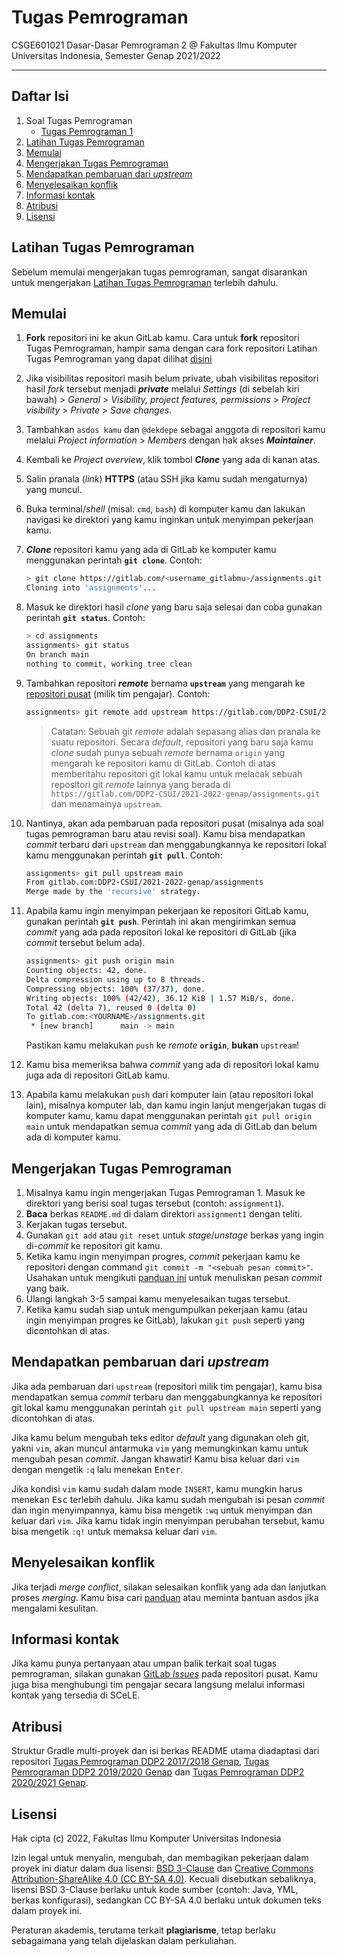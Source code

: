 # Tugas Pemrograman

CSGE601021 Dasar-Dasar Pemrograman 2 @ Fakultas Ilmu Komputer Universitas Indonesia,
Semester Genap 2021/2022

* * *

## Daftar Isi

1. Soal Tugas Pemrograman
   * [Tugas Pemrograman 1][tp1]
2. [Latihan Tugas Pemrograman](#latihan-tugas-pemrograman)
3. [Memulai](#memulai)
4. [Mengerjakan Tugas Pemrograman](#mengerjakan-tugas-pemrograman)
5. [Mendapatkan pembaruan dari *upstream*](#mendapatkan-pembaruan-dari-upstream)
6. [Menyelesaikan konflik](#menyelesaikan-konflik)
7. [Informasi kontak](#informasi-kontak)
8. [Atribusi](#atribusi)
9. [Lisensi](#lisensi)

## Latihan Tugas Pemrograman

Sebelum memulai mengerjakan tugas pemrograman, sangat disarankan untuk mengerjakan [Latihan Tugas Pemrograman][latihan-tp]
terlebih dahulu.

## Memulai

1. **Fork** repositori ini ke akun GitLab kamu. Cara untuk **fork** repositori Tugas Pemrograman, hampir sama dengan
   cara fork repositori Latihan Tugas Pemrograman yang dapat dilihat [disini][latihan-tp]
2. Jika visibilitas repositori masih belum private, ubah visibilitas repositori hasil *fork* tersebut menjadi ***private*** melalui
   *Settings* (di sebelah kiri bawah) > *General* >
   *Visibility, project features, permissions* > *Project visibility* >
   *Private* > *Save changes*.
3. Tambahkan `asdos kamu` dan `@dekdepe` sebagai anggota di repositori kamu melalui *Project information* >
   *Members* dengan hak akses ***Maintainer***.
4. Kembali ke *Project overview*, klik tombol ***Clone*** yang ada di kanan atas.
5. Salin pranala (*link*) **HTTPS** (atau SSH jika kamu sudah mengaturnya) yang
   muncul.
6. Buka terminal/*shell* (misal: `cmd`, `bash`) di komputer kamu dan lakukan
   navigasi ke direktori yang kamu inginkan untuk menyimpan pekerjaan kamu.
7. ***Clone*** repositori kamu yang ada di GitLab ke komputer kamu menggunakan
   perintah **`git clone`**. Contoh:

    ```bash
    > git clone https://gitlab.com/<username_gitlabmu>/assignments.git
    Cloning into 'assignments'...
    ```
8. Masuk ke direktori hasil *clone* yang baru saja selesai dan coba gunakan
   perintah **`git status`**. Contoh:

    ```bash
    > cd assignments
    assignments> git status
    On branch main
    nothing to commit, working tree clean
    ```

9. Tambahkan repositori ***remote*** bernama **`upstream`** yang mengarah ke
   [repositori pusat][repositori-pusat] (milik tim pengajar). Contoh:

    ```bash
    assignments> git remote add upstream https://gitlab.com/DDP2-CSUI/2021-2022-genap/assignments.git
    ```
    > Catatan: Sebuah git *remote* adalah sepasang alias dan pranala ke
    > suatu repositori. Secara *default*, repositori yang baru saja kamu *clone*
    > sudah punya sebuah *remote* bernama `origin` yang mengarah ke repositori
    > kamu di GitLab. Contoh di atas memberitahu repositori git lokal kamu
    > untuk melacak sebuah repositori git *remote* lainnya yang berada di
    > `https://gitlab.com/DDP2-CSUI/2021-2022-genap/assignments.git` dan menamainya `upstream`.

10. Nantinya, akan ada pembaruan pada repositori pusat (misalnya ada soal tugas pemrograman
    baru atau revisi soal). Kamu bisa mendapatkan *commit* terbaru dari `upstream` dan
    menggabungkannya ke repositori lokal kamu menggunakan perintah **`git pull`**.
    Contoh:

    ```bash
    assignments> git pull upstream main
    From gitlab.com:DDP2-CSUI/2021-2022-genap/assignments
    Merge made by the 'recursive' strategy.
    ```

11. Apabila kamu ingin menyimpan pekerjaan ke repositori GitLab kamu, gunakan
    perintah **`git push`**. Perintah ini akan mengirimkan semua *commit* yang ada
    pada repositori lokal ke repositori di GitLab (jika *commit* tersebut belum ada).

    ```bash
    assignments> git push origin main
    Counting objects: 42, done.
    Delta compression using up to 8 threads.
    Compressing objects: 100% (37/37), done.
    Writing objects: 100% (42/42), 36.12 KiB | 1.57 MiB/s, done.
    Total 42 (delta 7), reused 0 (delta 0)
    To gitlab.com:<YOURNAME>/assignments.git
     * [new branch]      main -> main
    ```

    Pastikan kamu melakukan `push` ke *remote* **`origin`**, **bukan** `upstream`!

12. Kamu bisa memeriksa bahwa *commit* yang ada di repositori lokal kamu juga
    ada di repositori GitLab kamu.

13. Apabila kamu melakukan `push` dari komputer lain (atau repositori lokal lain),
    misalnya komputer lab, dan kamu ingin lanjut mengerjakan tugas di komputer kamu,
    kamu dapat menggunakan perintah `git pull origin main` untuk mendapatkan semua
    *commit* yang ada di GitLab dan belum ada di komputer kamu.

## Mengerjakan Tugas Pemrograman

1. Misalnya kamu ingin mengerjakan Tugas Pemrograman 1. Masuk ke direktori yang
   berisi soal tugas tersebut (contoh: `assignment1`).
2. **Baca** berkas `README.md` di dalam direktori `assignment1` dengan teliti.
3. Kerjakan tugas tersebut.
4. Gunakan `git add` atau `git reset` untuk *stage*/*unstage* berkas yang ingin
   di-*commit* ke repositori git kamu.
5. Ketika kamu ingin menyimpan progres, *commit* pekerjaan kamu ke repositori
   dengan command `git commit -m "<sebuah pesan commit>"`. Usahakan untuk
   mengikuti [panduan ini][panduan-commit] untuk menuliskan pesan *commit*
   yang baik.
6. Ulangi langkah 3-5 sampai kamu menyelesaikan tugas tersebut.
7. Ketika kamu sudah siap untuk mengumpulkan pekerjaan kamu (atau ingin
   menyimpan progres ke GitLab), lakukan `git push` seperti yang dicontohkan
   di atas.

## Mendapatkan pembaruan dari *upstream*

Jika ada pembaruan dari `upstream` (repositori milik tim pengajar), kamu bisa mendapatkan semua *commit*
terbaru dan menggabungkannya ke repositori git lokal kamu menggunakan perintah
`git pull upstream main` seperti yang dicontohkan di atas.

Jika kamu belum mengubah teks editor *default* yang digunakan oleh git, yakni
`vim`, akan muncul antarmuka `vim` yang memungkinkan kamu untuk mengubah pesan
*commit*. Jangan khawatir! Kamu bisa keluar dari `vim` dengan mengetik `:q`
lalu menekan <kbd>Enter</kbd>.

Jika kondisi `vim` kamu sudah dalam mode `INSERT`, kamu mungkin harus menekan
<kbd>Esc</kbd> terlebih dahulu. Jika kamu sudah mengubah isi pesan *commit*
dan ingin menyimpannya, kamu bisa mengetik `:wq` untuk menyimpan dan keluar
dari `vim`. Jika kamu tidak ingin menyimpan perubahan tersebut, kamu bisa
mengetik `:q!` untuk memaksa keluar dari `vim`.

## Menyelesaikan konflik

Jika terjadi *merge conflict*, silakan selesaikan konflik yang ada dan
lanjutkan proses *merging*. Kamu bisa cari [panduan][panduan-konflik] atau
meminta bantuan asdos jika mengalami kesulitan.

## Informasi kontak

Jika kamu punya pertanyaan atau umpan balik terkait soal tugas pemrograman,
silakan gunakan [GitLab *Issues*][issues] pada repositori pusat. Kamu juga bisa
menghubungi tim pengajar secara langsung melalui informasi kontak yang
tersedia di SCeLE.

## Atribusi

Struktur Gradle multi-proyek dan isi berkas README utama diadaptasi dari
repositori [Tugas Pemrograman DDP2 2017/2018 Genap][repositori-2018], [Tugas Pemrograman DDP2 2019/2020 Genap][repositori-2019-2020-genap]
dan [Tugas Pemrograman DDP2 2020/2021 Genap][repositori-2020-2021-genap].

## Lisensi

Hak cipta (c) 2022, Fakultas Ilmu Komputer Universitas Indonesia

Izin legal untuk menyalin, mengubah, dan membagikan pekerjaan dalam proyek ini
diatur dalam dua lisensi: [BSD 3-Clause][lisensi-bsd] dan
[Creative Commons Attribution-ShareAlike 4.0 (CC BY-SA 4.0)][lisensi-cc].
Kecuali disebutkan sebaliknya, lisensi BSD 3-Clause berlaku untuk kode sumber
(contoh: Java, YML, berkas konfigurasi), sedangkan CC BY-SA 4.0 berlaku untuk
dokumen teks dalam proyek ini.

Peraturan akademis, terutama terkait **plagiarisme**, tetap berlaku sebagaimana
yang telah dijelaskan dalam perkuliahan.

[latihan-tp]: https://docs.google.com/document/d/1oci5OI4Mxqp83Ph1-scHwl6l7OOU_co7ai0xPXJRhq0/edit?usp=sharing
[repositori-pusat]: https://gitlab.com/DDP2-CSUI/2021-2022-genap/assignments
[panduan-commit]: https://chris.beams.io/posts/git-commit
[panduan-konflik]: https://githowto.com/resolving_conflicts
[issues]: https://gitlab.com/DDP2-CSUI/2021-2022-genap/assignments/-/issues
[repositori-2018]: https://gitlab.com/DDP2-CSUI/assignment
[repositori-2019-2020-genap]: https://gitlab.com/DDP2-CSUI/2020/assignments
[repositori-2020-2021-genap]: https://gitlab.com/DDP2-CSUI/2020-2021-genap/assignments
[lisensi-bsd]: LICENSE
[lisensi-cc]: https://creativecommons.org/licenses/by-sa/4.0
[tp1]: assignment1/README.md